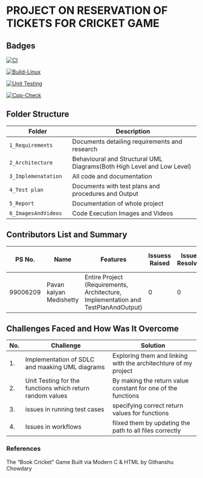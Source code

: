 #  PROJECT ON RESERVATION OF TICKETS FOR CRICKET GAME

## Badges

[![CI](https://github.com/Shirishalavudya/M1_project_innovation/actions/workflows/main.yml/badge.svg)](https://github.com/Shirishalavudya/M1_project_innovation/actions/workflows/main.yml)

[![Build-Linux](https://github.com/Shirishalavudya/M1_project_innovation/actions/workflows/Build.yml/badge.svg)](https://github.com/Shirishalavudya/M1_project_innovation/actions/workflows/Build.yml)

[![Unit Testing](https://github.com/Shirishalavudya/M1_project_innovation/actions/workflows/Unit.yml/badge.svg)](https://github.com/Shirishalavudya/M1_project_innovation/actions/workflows/Unit.yml)

[![Cpp-Check](https://github.com/Shirishalavudya/M1_project_innovation/actions/workflows/Cpp.yml/badge.svg)](https://github.com/Shirishalavudya/M1_project_innovation/actions/workflows/Cpp.yml)

## Folder Structure
Folder                   | Description
-------------------------| -----------------------------------------
`1_Requirements`         | Documents detailing requirements and research
`2_Architecture      `         | Behavioural and Structural UML Diagrams(Both High Level and Low Level)
`3_Implemenatation `     | All code and documentation
`4_Test plan     `       | Documents with test plans and procedures and Output
`5_Report`               | Documentation of whole project
`6_ImagesAndVideos`      | Code Execution Images and Videos



## Contributors List and Summary

PS No. |  Name               |    Features    | Issuess Raised |Issues Resolved|No Test Cases|Test Case Pass
-------|---------------------|----------------|----------------|---------------|-------------|--------------
99006209 |Pavan kalyan Medishetty  | Entire Project (Requirements, Architecture, Implementation and TestPlanAndOutput)  | 0        |0  |2 Overall Test cases  | All Passed     
  

## Challenges Faced and How Was It Overcome
| No. | Challenge | Solution
|-----|-----------|--------
|1. | Implementation of SDLC and maaking UML diagrams | Exploring them and linking with the architechture of my project 
|2. | Unit Testing for the functions which return random values | By making the return value constant for one of the functions |
|3. | issues in running test cases | specifying correct return values for functions
|4. | Issues in workflows | filxed them by updating the path to all files correctly
### References
The “Book Cricket” Game Built via Modern C & HTML by Githanshu Chowdary

